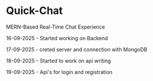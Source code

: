# Quick-Chat
MERN-Based Real-Time Chat Experience


  16-09-2025
      - Started working on Backend


      
   17-09-2025
      - creted server and connection with MongoDB



      
  18-09-2025
      - Started to work on api writing


  19-09-2025
      - Api's for login and registration
      
